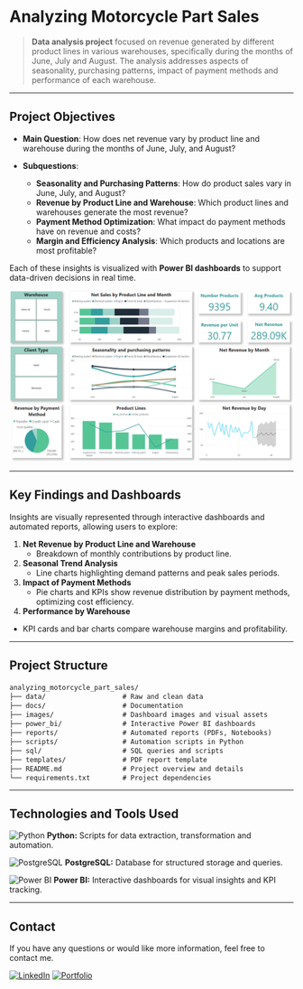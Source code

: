 # Analyzing Motorcycle Part Sales

> **Data analysis project** focused on revenue generated by different product lines in various warehouses, specifically during the months of June, July and August. The analysis addresses aspects of seasonality, purchasing patterns, impact of payment methods and performance of each warehouse.

---

## Project Objectives

- **Main Question**: How does net revenue vary by product line and warehouse during the months of June, July, and August?
- **Subquestions**:

  - **Seasonality and Purchasing Patterns**: How do product sales vary in June, July, and August?
  - **Revenue by Product Line and Warehouse**: Which product lines and warehouses generate the most revenue?
  - **Payment Method Optimization**: What impact do payment methods have on revenue and costs?
  - **Margin and Efficiency Analysis**: Which products and locations are most profitable?

Each of these insights is visualized with **Power BI dashboards** to support data-driven decisions in real time.

![banner](/images/dashboard.png) <!-- Esta línea añade un banner visual al inicio, relevante al tema del proyecto -->

---

## Key Findings and Dashboards

Insights are visually represented through interactive dashboards and automated reports, allowing users to explore:

1. **Net Revenue by Product Line and Warehouse**
   - Breakdown of monthly contributions by product line.
2. **Seasonal Trend Analysis**
   - Line charts highlighting demand patterns and peak sales periods.
3. **Impact of Payment Methods**
   - Pie charts and KPIs show revenue distribution by payment methods, optimizing cost efficiency.
4. **Performance by Warehouse**

- KPI cards and bar charts compare warehouse margins and profitability.

---

## Project Structure

```plaintext
analyzing_motorcycle_part_sales/
├── data/                   # Raw and clean data
├── docs/                   # Documentation
├── images/                 # Dashboard images and visual assets
├── power_bi/               # Interactive Power BI dashboards
├── reports/                # Automated reports (PDFs, Notebooks)
├── scripts/                # Automation scripts in Python
├── sql/                    # SQL queries and scripts
├── templates/              # PDF report template
├── README.md               # Project overview and details
└── requirements.txt        # Project dependencies
```

---

## Technologies and Tools Used

<p><img src="https://img.icons8.com/color/48/000000/python--v1.png" alt="Python" width="20" height="20"/> <b> Python:</b> Scripts for data extraction, transformation and automation.</p>

<p><img src="https://github.com/user-attachments/assets/f381507e-9c84-4136-80de-1c8986469ef5" alt="PostgreSQL" width="20" height="20"/> <b>PostgreSQL:</b> Database for structured storage and queries.</p>

<p><img src="https://img.icons8.com/color/48/000000/power-bi.png" alt="Power BI" width="20" height="20"/> <b>Power BI:</b> Interactive dashboards for visual insights and KPI tracking.</p>

---

## Contact

If you have any questions or would like more information, feel free to contact me.

<a href="https://www.linkedin.com/in/jeanpaulomv/"><img src="https://img.shields.io/badge/jeanpaulomv-0077B5?style=for-the-badge&logo=linkedin&logoColor=white" alt="LinkedIn" height="30"></a>
<a href="https://www.datascienceportfol.io/jeanpaulomv"><img src="https://img.shields.io/badge/Portfolio-255E63?style=for-the-badge&logo=About.me&logoColor=white" alt="Portfolio" height="30"></a>
